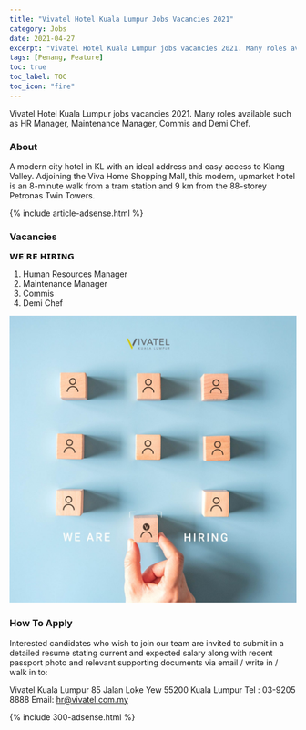 ```yaml
---
title: "Vivatel Hotel Kuala Lumpur Jobs Vacancies 2021" 
category: Jobs 
date: 2021-04-27
excerpt: "Vivatel Hotel Kuala Lumpur jobs vacancies 2021. Many roles available such as HR Manager, Maintenance Manager, Commis and Demi Chef." 
tags: [Penang, Feature] 
toc: true 
toc_label: TOC 
toc_icon: "fire" 
--- 
```

Vivatel Hotel Kuala Lumpur jobs vacancies 2021. Many roles available such as HR Manager, Maintenance Manager, Commis and Demi Chef.

### About
A modern city hotel in KL with an ideal address and easy access to Klang Valley. Adjoining the Viva Home Shopping Mall, this modern, upmarket hotel is an 8-minute walk from a tram station and 9 km from the 88-storey Petronas Twin Towers.

{% include article-adsense.html %} 

### Vacancies
𝗪𝗘'𝗥𝗘 𝗛𝗜𝗥𝗜𝗡𝗚
1. Human Resources Manager
2. Maintenance Manager
3. Commis
4. Demi Chef

![Vivatel Hotel Kuala Lumpur Hiring 2021!](/assets/images/2021-04/vivatel-hotel-kuala-lumpur-job-vacancies.jpg "Vivatel Hotel Kuala Lumpur  2021")

### How To Apply
Interested candidates who wish to join our team are invited to submit in a detailed resume stating current and expected salary along with recent passport photo and relevant supporting documents via email / write in / walk in to:

Vivatel Kuala Lumpur
85 Jalan Loke Yew 55200 Kuala Lumpur
Tel : 03-9205 8888
Email: hr@vivatel.com.my

{% include 300-adsense.html %} 
